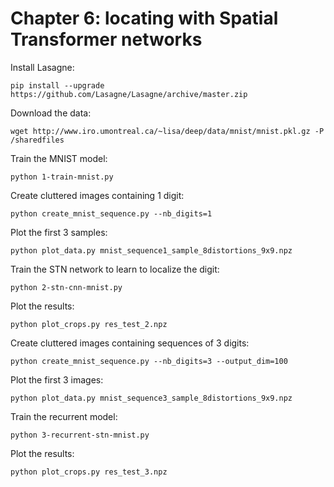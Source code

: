 # Chapter 6: locating with Spatial Transformer networks

Install Lasagne:

    pip install --upgrade https://github.com/Lasagne/Lasagne/archive/master.zip

Download the data:

    wget http://www.iro.umontreal.ca/~lisa/deep/data/mnist/mnist.pkl.gz -P /sharedfiles

Train the MNIST model:

    python 1-train-mnist.py

Create cluttered images containing 1 digit:

    python create_mnist_sequence.py --nb_digits=1

Plot the first 3 samples:

    python plot_data.py mnist_sequence1_sample_8distortions_9x9.npz

Train the STN network to learn to localize the digit:

    python 2-stn-cnn-mnist.py

Plot the results:

    python plot_crops.py res_test_2.npz

Create cluttered images containing sequences of 3 digits:

    python create_mnist_sequence.py --nb_digits=3 --output_dim=100

Plot the first 3 images:

    python plot_data.py mnist_sequence3_sample_8distortions_9x9.npz

Train the recurrent model:

    python 3-recurrent-stn-mnist.py

Plot the results:

    python plot_crops.py res_test_3.npz
